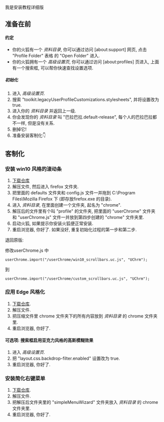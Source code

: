 我是安装教程详细版

## 准备在前
#### 约定
+ 你的火狐有一个 *资料目录*, 你可以通过访问 [about:support] 网页, 点击 "Profile Folder" 表格 的 "Open Folder" 进入.
+ 你的火狐拥有一个 *高级设置页*, 你可以通过访问 [about:profiles] 页进入, 上面有一个搜索框, 可以帮你快速查找设置选项.

##### 初始化
1. 进入 *高级设置页*. 
2. 搜索 "toolkit.legacyUserProfileCustomizations.stylesheets", 并将设置改为 true.
3. 进入你的 *资料目录* 并返回上一级.
4. 你会发现你的 *资料目录* 叫 "巴拉巴拉.default-release", 每个人的巴拉巴拉都不一样, 但是没有关系.
5. 删掉它!
6. 准备安装客制化👇

## 客制化
### 安装 win10 风格的滚动条
1. [下载仓库][3]
2. 解压文件, 然后进入 firefox 文件夹.
3. 把里面的 defaults 文件夹和 config.js 文件一并拖到 C:\Program Files\Mozilla Firefox 下 (即存放firefox.exe 的目录).
4. 进入 *资料目录*, 在里面创建一个文件夹, 起名为 "chrome".
5. 解压后的文件里有个叫 "profile" 的文件夹, 把里面的 "userChrome" 文件夹和 "userChrome.js" 文件一并放到第四步创建的 "chrome" 文件夹里.
6. 启动火狐, 如果提示你安装火狐便正常安装.
7. 重启浏览器, 你好了. 如果没好, 重复初始化过程的第一步和第二步.

退回原版:

修改userChrome.js 中

    userChrome.import("/userChrome/win10_scrollbars.uc.js", "UChrm");
    
到

    userChrome.import("/userChrome/custom_scrollbars.uc.js", "UChrm");
    
### 应用 Edge 风格化
1. [下载仓库][4].
2. 解压文件.
3. 把压缩文件里 chrome 文件夹下的所有内容放到 *资料目录* 的 chrome 文件夹里.
4. 重启浏览器, 你好了.

#### 可选项: 搜索框启用亚克力风格的高斯模糊效果
1. 进入 *高级设置页*. 
2. 把 "layout.css.backdrop-filter.enabled" 设置改为 true.
3. 重启浏览器, 你好了.

### 安装简化右键菜单
1. [下载仓库][5].
2. 解压文件.
3. 把解压后文件夹里的 "simpleMenuWizard" 文件夹放入 *资料目录* 的 chrome 文件夹里.
4. 重启浏览器, 你好了.

[3]: https://github.com/spencerwooo/firefox-overlay-scrollbar/archive/refs/heads/master.zip
[4]: https://github.com/isNijikawa/MaterialFox-in-Microsoft-Edge-Style/archive/refs/heads/master.zip
[5]: https://github.com/isNijikawa/simpleMenuWizard/archive/refs/heads/master.zip
